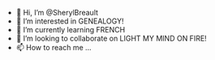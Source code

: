 - 👋 Hi, I’m @SherylBreault
- 👀 I’m interested in GENEALOGY!
- 🌱 I’m currently learning FRENCH
- 💞️ I’m looking to collaborate on LIGHT MY MIND ON FIRE!
- 📫 How to reach me ...

<!---
SherylBreault/SherylBreault is a ✨ special ✨ repository because its `README.md` (this file) appears on your GitHub profile.
You can click the Preview link to take a look at your changes.
--->
